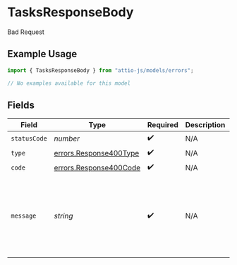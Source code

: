 # TasksResponseBody

Bad Request

## Example Usage

```typescript
import { TasksResponseBody } from "attio-js/models/errors";

// No examples available for this model
```

## Fields

| Field                                                            | Type                                                             | Required                                                         | Description                                                      | Example                                                          |
| ---------------------------------------------------------------- | ---------------------------------------------------------------- | ---------------------------------------------------------------- | ---------------------------------------------------------------- | ---------------------------------------------------------------- |
| `statusCode`                                                     | *number*                                                         | :heavy_check_mark:                                               | N/A                                                              |                                                                  |
| `type`                                                           | [errors.Response400Type](../../models/errors/response400type.md) | :heavy_check_mark:                                               | N/A                                                              |                                                                  |
| `code`                                                           | [errors.Response400Code](../../models/errors/response400code.md) | :heavy_check_mark:                                               | N/A                                                              |                                                                  |
| `message`                                                        | *string*                                                         | :heavy_check_mark:                                               | N/A                                                              | Only standard or custom object records can be linked to.         |